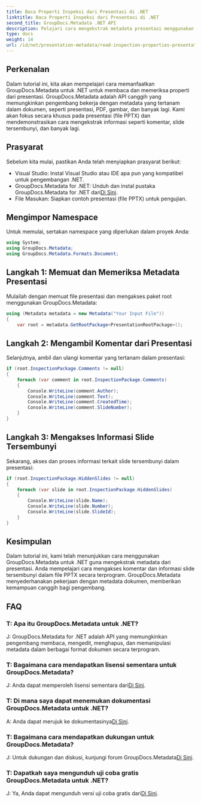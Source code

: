 ```yaml
---
title: Baca Properti Inspeksi dari Presentasi di .NET
linktitle: Baca Properti Inspeksi dari Presentasi di .NET
second_title: GroupDocs.Metadata .NET API
description: Pelajari cara mengekstrak metadata presentasi menggunakan GroupDocs.Metadata untuk .NET. Akses komentar, slide tersembunyi, dan lainnya secara terprogram.
type: docs
weight: 14
url: /id/net/presentation-metadata/read-inspection-properties-presentations/
---
```

## Perkenalan
Dalam tutorial ini, kita akan mempelajari cara memanfaatkan GroupDocs.Metadata untuk .NET untuk membaca dan memeriksa properti dari presentasi. GroupDocs.Metadata adalah API canggih yang memungkinkan pengembang bekerja dengan metadata yang tertanam dalam dokumen, seperti presentasi, PDF, gambar, dan banyak lagi. Kami akan fokus secara khusus pada presentasi (file PPTX) dan mendemonstrasikan cara mengekstrak informasi seperti komentar, slide tersembunyi, dan banyak lagi.
## Prasyarat
Sebelum kita mulai, pastikan Anda telah menyiapkan prasyarat berikut:
- Visual Studio: Instal Visual Studio atau IDE apa pun yang kompatibel untuk pengembangan .NET.
-  GroupDocs.Metadata for .NET: Unduh dan instal pustaka GroupDocs.Metadata for .NET dari[Di Sini](https://releases.groupdocs.com/metadata/net/).
- File Masukan: Siapkan contoh presentasi (file PPTX) untuk pengujian.
## Mengimpor Namespace
Untuk memulai, sertakan namespace yang diperlukan dalam proyek Anda:
```csharp
using System;
using GroupDocs.Metadata;
using GroupDocs.Metadata.Formats.Document;
```
## Langkah 1: Memuat dan Memeriksa Metadata Presentasi
Mulailah dengan memuat file presentasi dan mengakses paket root menggunakan GroupDocs.Metadata:
```csharp
using (Metadata metadata = new Metadata("Your Input File"))
{
    var root = metadata.GetRootPackage<PresentationRootPackage>();
```
## Langkah 2: Mengambil Komentar dari Presentasi
Selanjutnya, ambil dan ulangi komentar yang tertanam dalam presentasi:
```csharp
if (root.InspectionPackage.Comments != null)
{
    foreach (var comment in root.InspectionPackage.Comments)
    {
        Console.WriteLine(comment.Author);
        Console.WriteLine(comment.Text);
        Console.WriteLine(comment.CreatedTime);
        Console.WriteLine(comment.SlideNumber);
    }
}
```
## Langkah 3: Mengakses Informasi Slide Tersembunyi
Sekarang, akses dan proses informasi terkait slide tersembunyi dalam presentasi:
```csharp
if (root.InspectionPackage.HiddenSlides != null)
{
    foreach (var slide in root.InspectionPackage.HiddenSlides)
    {
        Console.WriteLine(slide.Name);
        Console.WriteLine(slide.Number);
        Console.WriteLine(slide.SlideId);
    }
}
```
## Kesimpulan
Dalam tutorial ini, kami telah menunjukkan cara menggunakan GroupDocs.Metadata untuk .NET guna mengekstrak metadata dari presentasi. Anda mempelajari cara mengakses komentar dan informasi slide tersembunyi dalam file PPTX secara terprogram. GroupDocs.Metadata menyederhanakan pekerjaan dengan metadata dokumen, memberikan kemampuan canggih bagi pengembang.

## FAQ
### T: Apa itu GroupDocs.Metadata untuk .NET?
J: GroupDocs.Metadata for .NET adalah API yang memungkinkan pengembang membaca, mengedit, menghapus, dan memanipulasi metadata dalam berbagai format dokumen secara terprogram.
### T: Bagaimana cara mendapatkan lisensi sementara untuk GroupDocs.Metadata?
 J: Anda dapat memperoleh lisensi sementara dari[Di Sini](https://purchase.groupdocs.com/temporary-license/).
### T: Di mana saya dapat menemukan dokumentasi GroupDocs.Metadata untuk .NET?
 A: Anda dapat merujuk ke dokumentasinya[Di Sini](https://reference.groupdocs.com/metadata/net/).
### T: Bagaimana cara mendapatkan dukungan untuk GroupDocs.Metadata?
 J: Untuk dukungan dan diskusi, kunjungi forum GroupDocs.Metadata[Di Sini](https://forum.groupdocs.com/c/metadata/14).
### T: Dapatkah saya mengunduh uji coba gratis GroupDocs.Metadata untuk .NET?
 J: Ya, Anda dapat mengunduh versi uji coba gratis dari[Di Sini](https://releases.groupdocs.com/).